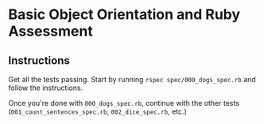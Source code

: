 

# Basic Object Orientation and Ruby Assessment


## Instructions

Get all the tests passing. Start by running `rspec spec/000_dogs_spec.rb` and follow the instructions. 

Once you're done with `000_dogs_spec.rb`, continue with the other tests (`001_count_sentences_spec.rb`, `002_dice_spec.rb`, etc.)
